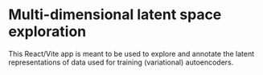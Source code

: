 # Multi-dimensional latent space exploration

This React/Vite app is meant to be used to explore and annotate the latent representations of data used for training (variational) autoencoders.